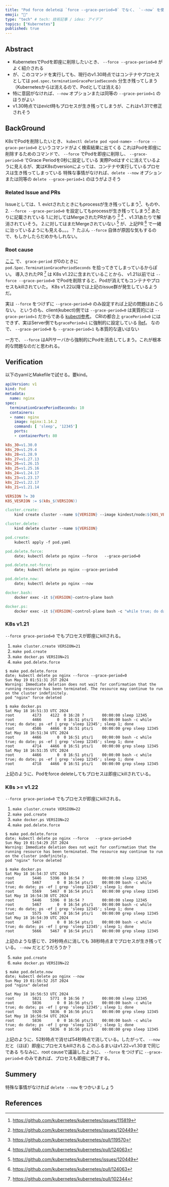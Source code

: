 ```yaml
---
title: "Pod force deleteは `force --grace-period=0` でなく、 `--now` を使おうという話"
emoji: "🌸"
type: "tech" # tech: 技術記事 / idea: アイデア
topics: ["Kubernetes"]
published: true
---
```


## Abstract

* KubernetesでPodを即座に削除したいとき、 `--force --grace-period=0` がよく紹介される
* が、このコマンドを実行しても、現行のv1.30時点ではコンテナやプロセスとしては `pod.spec.terminationGracePeriodSeconds` 分生き残ってしまう（Kubernetesからは消えるので、Podとしては消える）
* 特に意図がなければ、`--now` オプションまたは同等の `--grace-period=1` のほうがよい
* v1.30時点ではevict時もプロセスが生き残ってしまうが、これはv1.31で修正されそう

## BackGround

K8sでPodを削除したいとき、 `kubectl delete pod <pod-name> --force --grace-period=0` というコマンドがよく検索結果に出てくる
これはPodを即座に削除するためのコマンドで、 `--force` でPodを即座に削除し、 `--grace-period=0` でGrace Periodを0秒に設定している
実際Podはすぐに消えているように見えるが、実はK8sのversionによっては、コンテナや実行しているプロセスは生き残ってしまっている
特殊な事情がなければ、`delete --now` オプションまたは同等の `delete --grace-period=1` のほうがよさそう

### Related Issue and PRs

Issueとしては、1. evictされたときにもprocessが生き残ってしまう[^115819]、ものや、 2. `--force --grace-period=0` を設定してもprocessが生き残ってしまう[^120449] あたりに記載されている
1.に対してはMergeされたPRがあり [^119570] [^124063] 、v1.31あたりで解消されていそう。
2.に対してはまだMergeされていない [^120449] が、上記PR [^124063] で一緒に治っているようにも見える。。。？
たぶん `--force` 自体が原因な気もするので、もしかしたらだめかもしれない。

### Root cause

[ここ](https://github.com/kubernetes/kubernetes/blob/227c2e7c2b2c05a9c8b2885460e28e4da25cf558/pkg/kubelet/pod_workers.go#L998-L1000) で、 `grace-period` が0のときに `pod.Spec.TerminationGracePeriodSeconds` を拾ってきてしまっているからぽい。
導入されたPR [^102344] は K8s v1.22に含まれていることから、 v1.21以前では `--force --grace-period=0` でPodを削除すると、Podが消えてもコンテナやプロセスもkillされていた。
K8s v1.22以降では上記のissue群が発生しているようだ。

実は `--force` をつけずに `--grace-period=0` のみ設定すれば上記の問題はおこらない。
というのも、client(kubectl)側では `--grace-period=0` は実質的には `--grace-period=1` だからである [kubectl参考](https://github.com/kubernetes/kubectl/blob/5b7c8b24b4361a97ab19de1d1e301a6c1bbaed1a/pkg/cmd/delete/delete.go#L189-L193)。
CRIの都合上 `gracePeriod=0` にはできず、実はServer側でも`gracePeriod=1` に強制的に設定している [Ref](https://github.com/kubernetes/kubernetes/blob/a31030543c47aac36cf323b885cfb6d8b0a2435f/pkg/kubelet/pod_workers.go#L1004-L1007)。
なので、 `--grace-period=0` も `--grace-period=1` も本質的な違いはない

一方で、 `--force` はAPIサーバから強制的にPodを消去してしまう。これが根本的な問題なのだと思われる。

## Verification

以下のyamlとMakefileで試せる。要kind。

```yaml
apiVersion: v1
kind: Pod
metadata:
  name: nginx
spec:
  terminationGracePeriodSeconds: 10
  containers:
  - name: nginx
    image: nginx:1.14.2
    command: [ 'sleep', '12345']
    ports:
    - containerPort: 80
```

```Makefile
k8s_30=v1.30.0
k8s_29=v1.29.4
k8s_28=v1.28.9
k8s_27=v1.27.13
k8s_26=v1.26.15
k8s_25=v1.25.16
k8s_24=v1.24.17
k8s_23=v1.23.17
k8s_22=v1.22.17
k8s_21=v1.21.14

VERSION ?= 30
K8S_VESRION := $(k8s_$(VERSION))

cluster.create:
	kind create cluster --name ${VERSION} --image kindest/node:${K8S_VESRION}

cluster.delete:
	kind delete cluster --name ${VERSION}

pod.create:
	kubectl apply -f pod.yaml

pod.delete.force:
	date; kubectl delete po nginx --force	--grace-period=0

pod.delete.not-force:
	date; kubectl delete po nginx --grace-period=0

pod.delete.now:
	date; kubectl delete po nginx --now

docker.bash:
	docker exec -it ${VERSION}-contro-plane bash

docker.ps:
	docker exec -it ${VERSION}-control-plane bash -c "while true; do date; ps -ef | grep 'sleep 12345'; sleep 1; done"
```

### K8s v1.21

`--force grace-period=0` でもプロセスが即座にkillされる。

1. `make cluster.create VERSION=21`
2. `make pod.create`
3. `make docker.ps VERSION=21`
4. `make pod.delete.force`

```console
$ make pod.delete.force
date; kubectl delete po nginx --force --grace-period=0
Sun May 19 01:51:31 JST 2024
Warning: Immediate deletion does not wait for confirmation that the running resource has been terminated. The resource may continue to run on the cluster indefinitely.
pod "nginx" force deleted
```

```console
$ make docker.ps
Sat May 18 16:51:33 UTC 2024
root        4173    4122  0 16:28 ?        00:00:00 sleep 12345
root        4466       0  0 16:51 pts/1    00:00:00 bash -c while true; do date; ps -ef | grep 'sleep 12345'; sleep 1; done
root        4586    4466  0 16:51 pts/1    00:00:00 grep sleep 12345
Sat May 18 16:51:34 UTC 2024
root        4466       0  0 16:51 pts/1    00:00:00 bash -c while true; do date; ps -ef | grep 'sleep 12345'; sleep 1; done
root        4714    4466  0 16:51 pts/1    00:00:00 grep sleep 12345
Sat May 18 16:51:35 UTC 2024
root        4466       0  0 16:51 pts/1    00:00:00 bash -c while true; do date; ps -ef | grep 'sleep 12345'; sleep 1; done
root        4718    4466  0 16:51 pts/1    00:00:00 grep sleep 12345
```

上記のように、Podをforce deleteしてもプロセスは即座にkillされている。

### K8s >= v1.22

`--force grace-period=0` でもプロセスが即座にkillされる。

1. `make cluster.create VERSION=22`
2. `make pod.create`
3. `make docker.ps VERSION=22`
4. `make pod.delete.force`

```console
$ make pod.delete.force
date; kubectl delete po nginx --force   --grace-period=0
Sun May 19 01:54:29 JST 2024
Warning: Immediate deletion does not wait for confirmation that the running resource has been terminated. The resource may continue to run on the cluster indefinitely.
pod "nginx" force deleted
```

```console
$ make docker.ps
Sat May 18 16:54:37 UTC 2024
root        5446    5396  0 16:54 ?        00:00:00 sleep 12345
root        5467       0  0 16:54 pts/1    00:00:00 bash -c while true; do date; ps -ef | grep 'sleep 12345'; sleep 1; done
root        5569    5467  0 16:54 pts/1    00:00:00 grep sleep 12345
Sat May 18 16:54:38 UTC 2024
root        5446    5396  0 16:54 ?        00:00:00 sleep 12345
root        5467       0  0 16:54 pts/1    00:00:00 bash -c while true; do date; ps -ef | grep 'sleep 12345'; sleep 1; done
root        5575    5467  0 16:54 pts/1    00:00:00 grep sleep 12345
Sat May 18 16:54:39 UTC 2024
root        5467       0  0 16:54 pts/1    00:00:00 bash -c while true; do date; ps -ef | grep 'sleep 12345'; sleep 1; done
root        5666    5467  0 16:54 pts/1    00:00:00 grep sleep 12345
```

上記のような感じで、29秒時点に消しても 38秒時点までプロセスが生き残っている。 `--now` だとどうだろうか？

5. `make pod.create`
6. `make docker.ps VERSION=22`

```console
$ make pod.delete.now
date; kubectl delete po nginx --now
Sun May 19 01:56:52 JST 2024
pod "nginx" deleted
```

```console
Sat May 18 16:56:53 UTC 2024
root        5821    5771  0 16:56 ?        00:00:00 sleep 12345
root        5836       0  0 16:56 pts/1    00:00:00 bash -c while true; do date; ps -ef | grep 'sleep 12345'; sleep 1; done
root        5920    5836  0 16:56 pts/1    00:00:00 grep sleep 12345
Sat May 18 16:56:54 UTC 2024
root        5836       0  0 16:56 pts/1    00:00:00 bash -c while true; do date; ps -ef | grep 'sleep 12345'; sleep 1; done
root        6062    5836  0 16:56 pts/1    00:00:00 grep sleep 12345
```

上記のように、52秒時点で消せば54秒時点で消している。したがって、 `--now` だと（ほぼ）即座にプロセスもkillされる
このふるまいはv1.22~v1.30まで同じである
ちなみに、root causeで議論したように、 `--force` をつけずに `--grace-period=0` のみであれば、プロセスも即座に終了する。

## Summery

特殊な事情がなければ `delete --now` をつかいましょう

## References

[^115819]: <https://github.com/kubernetes/kubernetes/issues/115819>
[^120449]: <https://github.com/kubernetes/kubernetes/issues/120449>
[^124063]: <https://github.com/kubernetes/kubernetes/pull/124063>
[^119570]: <https://github.com/kubernetes/kubernetes/pull/119570>
[^120451]: <https://github.com/kubernetes/kubernetes/pull/120451>
[^108741]: <https://github.com/kubernetes/kubernetes/issues/108741>
[^102344]: <https://github.com/kubernetes/kubernetes/pull/102344>
